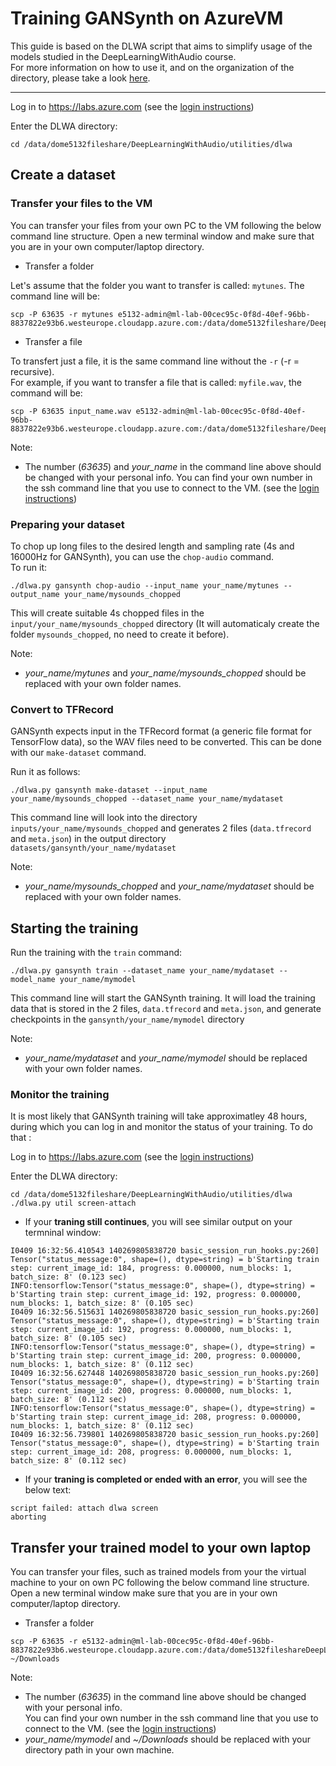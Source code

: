 # Training GANSynth on AzureVM

This guide is based on the DLWA script that aims to simplify usage of the models studied in the DeepLearningWithAudio course.  
For more information on how to use it, and on the organization of the directory, please take a look [here](../../../utilities/dlwa).

---

Log in to https://labs.azure.com
(see the [login instructions](../../../00_introduction/))

Enter the DLWA directory:
```
cd /data/dome5132fileshare/DeepLearningWithAudio/utilities/dlwa
```

## Create a dataset

### Transfer your files to the VM 

You can transfer your files from your own PC to the VM following the below command line structure. 
Open a new terminal window and make sure that you are in your own computer/laptop directory.

* Transfer a folder

Let's assume that the folder you want to transfer is called: `mytunes`. The command line will be:

```
scp -P 63635 -r mytunes e5132-admin@ml-lab-00cec95c-0f8d-40ef-96bb-8837822e93b6.westeurope.cloudapp.azure.com:/data/dome5132fileshare/DeepLearningWithAudio/utilities/dlwa/inputs/your_name 
```

* Transfer a file

To transfert just a file, it is the same command line without the ```-r``` (-r = recursive).  
For example, if you want to transfer a file that is called: `myfile.wav`, the command will be:
```
scp -P 63635 input_name.wav e5132-admin@ml-lab-00cec95c-0f8d-40ef-96bb-8837822e93b6.westeurope.cloudapp.azure.com:/data/dome5132fileshare/DeepLearningWithAudio/utilities/dlwa/inputs/your_name
```

Note:
- The number (*63635*) and *your_name* in the command line above should be changed with your personal info. 
You can find your own number in the ssh command line that you use to connect to the VM. (see the [login instructions](../../../00_introduction/))


### Preparing your dataset

To chop up long files to the desired length and sampling rate (4s and 16000Hz for GANSynth), you can use the `chop-audio` command.  
To run it:
```
./dlwa.py gansynth chop-audio --input_name your_name/mytunes --output_name your_name/mysounds_chopped
```

This will create suitable 4s chopped files in the `input/your_name/mysounds_chopped` directory (It will automaticaly create the folder `mysounds_chopped`, no need to create it before).

Note:
- *your_name/mytunes* and  *your_name/mysounds_chopped* should be replaced with your own folder names.



### Convert to TFRecord

GANSynth expects input in the TFRecord format (a generic file format for TensorFlow data), so the WAV files need to be converted. This can be done with our `make-dataset` command.

Run it as follows:

```
./dlwa.py gansynth make-dataset --input_name your_name/mysounds_chopped --dataset_name your_name/mydataset 
```

This command line will look into the directory `inputs/your_name/mysounds_chopped` and generates 2 files (`data.tfrecord` and `meta.json`) in the output directory `datasets/gansynth/your_name/mydataset`

Note:
- *your_name/mysounds_chopped* and  *your_name/mydataset* should be replaced with your own folder names. 


## Starting the training

Run the training with the `train` command:
```
./dlwa.py gansynth train --dataset_name your_name/mydataset --model_name your_name/mymodel
```

This command line will start the GANSynth training. It will load the training data that is stored in the 2 files, `data.tfrecord` and `meta.json`, and generate checkpoints in the `gansynth/your_name/mymodel` directory

Note:
- *your_name/mydataset* and  *your_name/mymodel* should be replaced with your own folder names.


### Monitor the training

It is most likely that GANSynth training will take approximatley 48 hours, during which you can log in and monitor the status of your training. To do that :

Log in to https://labs.azure.com
(see the [login instructions](../../../00_introduction/))


Enter the DLWA directory:
```
cd /data/dome5132fileshare/DeepLearningWithAudio/utilities/dlwa
./dlwa.py util screen-attach
```

- If your **traning still continues**, you will see similar output on your termninal window:
```
I0409 16:32:56.410543 140269805838720 basic_session_run_hooks.py:260] Tensor("status_message:0", shape=(), dtype=string) = b'Starting train step: current_image_id: 184, progress: 0.000000, num_blocks: 1, batch_size: 8' (0.123 sec)
INFO:tensorflow:Tensor("status_message:0", shape=(), dtype=string) = b'Starting train step: current_image_id: 192, progress: 0.000000, num_blocks: 1, batch_size: 8' (0.105 sec)
I0409 16:32:56.515631 140269805838720 basic_session_run_hooks.py:260] Tensor("status_message:0", shape=(), dtype=string) = b'Starting train step: current_image_id: 192, progress: 0.000000, num_blocks: 1, batch_size: 8' (0.105 sec)
INFO:tensorflow:Tensor("status_message:0", shape=(), dtype=string) = b'Starting train step: current_image_id: 200, progress: 0.000000, num_blocks: 1, batch_size: 8' (0.112 sec)
I0409 16:32:56.627448 140269805838720 basic_session_run_hooks.py:260] Tensor("status_message:0", shape=(), dtype=string) = b'Starting train step: current_image_id: 200, progress: 0.000000, num_blocks: 1, batch_size: 8' (0.112 sec)
INFO:tensorflow:Tensor("status_message:0", shape=(), dtype=string) = b'Starting train step: current_image_id: 208, progress: 0.000000, num_blocks: 1, batch_size: 8' (0.112 sec)
I0409 16:32:56.739801 140269805838720 basic_session_run_hooks.py:260] Tensor("status_message:0", shape=(), dtype=string) = b'Starting train step: current_image_id: 208, progress: 0.000000, num_blocks: 1, batch_size: 8' (0.112 sec) 
```

- If your **traning is completed or ended with an error**, you will see the below text:
```
script failed: attach dlwa screen
aborting
```

## Transfer your trained model to your own laptop

You can transfer your files, such as trained models from your the virtual machine to your on own PC following the below command line structure. 
Open a new terminal window make sure that you are in your own computer/laptop directory.  

* Transfer a folder
```
scp -P 63635 -r e5132-admin@ml-lab-00cec95c-0f8d-40ef-96bb-8837822e93b6.westeurope.cloudapp.azure.com:/data/dome5132fileshareDeepLearningWithAudio/utilities/dlwa/models/gansynth/your_name/mymodel ~/Downloads
```

Note:  
- The number (*63635*) in the command line above should be changed with your personal info.  
You can find your own number in the ssh command line that you use to connect to the VM. (see the  [login instructions](../../../00_introduction/))
- *your_name/mymodel* and *~/Downloads* should be replaced with your directory path in your own machine. 